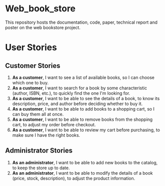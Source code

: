 # Web_book_store
This repository hosts the documentation, code, paper, technical report and poster on the web bookstore project.

# User Stories

## Customer Stories

1. **As a customer**, I want to see a list of available books, so I can choose which one to buy.
2. **As a customer**, I want to search for a book by some characteristic (author, ISBN, etc.), to quickly find the one I'm looking for.
3. **As a customer**, I want to be able to see the details of a book, to know its description, price, and author before deciding whether to buy it.
4. **As a customer**, I want to be able to add books to a shopping cart, so I can buy them all at once.
5. **As a customer**, I want to be able to remove books from the shopping cart, to adjust my order before checkout.
6. **As a customer**, I want to be able to review my cart before purchasing, to make sure I have the right books.

## Administrator Stories

1. **As an administrator**, I want to be able to add new books to the catalog, to keep the store up to date.
2. **As an administrator**, I want to be able to modify the details of a book (price, stock, description), to adjust the product information.

